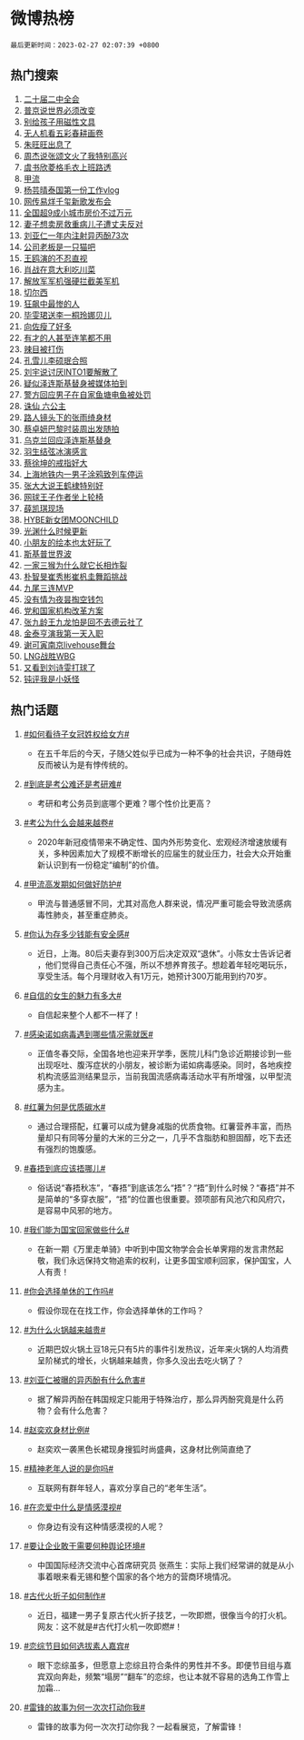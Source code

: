 # 微博热榜

`最后更新时间：2023-02-27 02:07:39 +0800`

## 热门搜索

1. [二十届二中全会](https://m.weibo.cn/search?containerid=100103type%3D1%26t%3D10%26q%3D%23%E4%BA%8C%E5%8D%81%E5%B1%8A%E4%BA%8C%E4%B8%AD%E5%85%A8%E4%BC%9A%23&stream_entry_id=51&isnewpage=1&extparam=seat%3D1%26cate%3D10103%26dgr%3D0%26pos%3D0%26c_type%3D51%26stream_entry_id%3D51%26filter_type%3Drealtimehot%26display_time%3D1677434857%26pre_seqid%3D167743485768701694619&luicode=10000011&lfid=106003type%253D25%2526t%253D3%2526disable_hot%253D1%2526filter_type%253Drealtimehot)
1. [普京说世界必须改变](https://m.weibo.cn/search?containerid=100103type%3D1%26t%3D10%26q%3D%23%E6%99%AE%E4%BA%AC%E8%AF%B4%E4%B8%96%E7%95%8C%E5%BF%85%E9%A1%BB%E6%94%B9%E5%8F%98%23&stream_entry_id=31&isnewpage=1&extparam=seat%3D1%26q%3D%2523%25E6%2599%25AE%25E4%25BA%25AC%25E8%25AF%25B4%25E4%25B8%2596%25E7%2595%258C%25E5%25BF%2585%25E9%25A1%25BB%25E6%2594%25B9%25E5%258F%2598%2523%26dgr%3D0%26pos%3D0%26band_rank%3D1%26c_type%3D31%26filter_type%3Drealtimehot%26stream_entry_id%3D31%26realpos%3D1%26lcate%3D5001%26flag%3D0%26cate%3D5001%26display_time%3D1677434857%26pre_seqid%3D167743485768701694619&luicode=10000011&lfid=106003type%253D25%2526t%253D3%2526disable_hot%253D1%2526filter_type%253Drealtimehot)
1. [别给孩子用磁性文具](https://m.weibo.cn/search?containerid=100103type%3D1%26t%3D10%26q%3D%23%E5%88%AB%E7%BB%99%E5%AD%A9%E5%AD%90%E7%94%A8%E7%A3%81%E6%80%A7%E6%96%87%E5%85%B7%23&stream_entry_id=31&isnewpage=1&extparam=seat%3D1%26q%3D%2523%25E5%2588%25AB%25E7%25BB%2599%25E5%25AD%25A9%25E5%25AD%2590%25E7%2594%25A8%25E7%25A3%2581%25E6%2580%25A7%25E6%2596%2587%25E5%2585%25B7%2523%26dgr%3D0%26pos%3D1%26band_rank%3D2%26c_type%3D31%26filter_type%3Drealtimehot%26stream_entry_id%3D31%26realpos%3D2%26lcate%3D5001%26flag%3D0%26cate%3D5001%26display_time%3D1677434857%26pre_seqid%3D167743485768701694619&luicode=10000011&lfid=106003type%253D25%2526t%253D3%2526disable_hot%253D1%2526filter_type%253Drealtimehot)
1. [无人机看五彩春耕画卷](https://m.weibo.cn/search?containerid=100103type%3D1%26t%3D10%26q%3D%23%E6%97%A0%E4%BA%BA%E6%9C%BA%E7%9C%8B%E4%BA%94%E5%BD%A9%E6%98%A5%E8%80%95%E7%94%BB%E5%8D%B7%23&stream_entry_id=31&isnewpage=1&extparam=seat%3D1%26q%3D%2523%25E6%2597%25A0%25E4%25BA%25BA%25E6%259C%25BA%25E7%259C%258B%25E4%25BA%2594%25E5%25BD%25A9%25E6%2598%25A5%25E8%2580%2595%25E7%2594%25BB%25E5%258D%25B7%2523%26dgr%3D0%26pos%3D2%26band_rank%3D3%26c_type%3D31%26filter_type%3Drealtimehot%26stream_entry_id%3D31%26realpos%3D3%26lcate%3D5001%26flag%3D0%26cate%3D5001%26display_time%3D1677434857%26pre_seqid%3D167743485768701694619&luicode=10000011&lfid=106003type%253D25%2526t%253D3%2526disable_hot%253D1%2526filter_type%253Drealtimehot)
1. [朱旺旺出息了](https://m.weibo.cn/search?containerid=100103type%3D1%26t%3D10%26q%3D%23%E6%9C%B1%E6%97%BA%E6%97%BA%E5%87%BA%E6%81%AF%E4%BA%86%23&stream_entry_id=31&isnewpage=1&extparam=seat%3D1%26q%3D%2523%25E6%259C%25B1%25E6%2597%25BA%25E6%2597%25BA%25E5%2587%25BA%25E6%2581%25AF%25E4%25BA%2586%2523%26dgr%3D0%26pos%3D3%26band_rank%3D4%26c_type%3D31%26filter_type%3Drealtimehot%26stream_entry_id%3D31%26topic_ad%3D1%26lcate%3D5001%26cate%3D5001%26adid%3D180880%26display_time%3D1677434857%26pre_seqid%3D167743485768701694619&luicode=10000011&lfid=106003type%253D25%2526t%253D3%2526disable_hot%253D1%2526filter_type%253Drealtimehot)
1. [周杰说张颂文火了我特别高兴](https://m.weibo.cn/search?containerid=100103type%3D1%26t%3D10%26q%3D%23%E5%91%A8%E6%9D%B0%E8%AF%B4%E5%BC%A0%E9%A2%82%E6%96%87%E7%81%AB%E4%BA%86%E6%88%91%E7%89%B9%E5%88%AB%E9%AB%98%E5%85%B4%23&stream_entry_id=31&isnewpage=1&extparam=seat%3D1%26q%3D%2523%25E5%2591%25A8%25E6%259D%25B0%25E8%25AF%25B4%25E5%25BC%25A0%25E9%25A2%2582%25E6%2596%2587%25E7%2581%25AB%25E4%25BA%2586%25E6%2588%2591%25E7%2589%25B9%25E5%2588%25AB%25E9%25AB%2598%25E5%2585%25B4%2523%26dgr%3D0%26pos%3D4%26band_rank%3D4%26c_type%3D31%26filter_type%3Drealtimehot%26stream_entry_id%3D31%26realpos%3D4%26lcate%3D5001%26flag%3D0%26cate%3D5001%26display_time%3D1677434857%26pre_seqid%3D167743485768701694619&luicode=10000011&lfid=106003type%253D25%2526t%253D3%2526disable_hot%253D1%2526filter_type%253Drealtimehot)
1. [虞书欣菱格毛衣上班路透](https://m.weibo.cn/search?containerid=100103type%3D1%26t%3D10%26q%3D%23%E8%99%9E%E4%B9%A6%E6%AC%A3%E8%8F%B1%E6%A0%BC%E6%AF%9B%E8%A1%A3%E4%B8%8A%E7%8F%AD%E8%B7%AF%E9%80%8F%23&stream_entry_id=31&isnewpage=1&extparam=seat%3D1%26q%3D%2523%25E8%2599%259E%25E4%25B9%25A6%25E6%25AC%25A3%25E8%258F%25B1%25E6%25A0%25BC%25E6%25AF%259B%25E8%25A1%25A3%25E4%25B8%258A%25E7%258F%25AD%25E8%25B7%25AF%25E9%2580%258F%2523%26dgr%3D0%26pos%3D5%26band_rank%3D5%26c_type%3D31%26filter_type%3Drealtimehot%26stream_entry_id%3D31%26realpos%3D5%26lcate%3D5001%26flag%3D1%26cate%3D5001%26display_time%3D1677434857%26pre_seqid%3D167743485768701694619&luicode=10000011&lfid=106003type%253D25%2526t%253D3%2526disable_hot%253D1%2526filter_type%253Drealtimehot)
1. [甲流](https://m.weibo.cn/search?containerid=100103type%3D1%26t%3D10%26q%3D%23%E7%94%B2%E6%B5%81%23&stream_entry_id=31&isnewpage=1&extparam=seat%3D1%26q%3D%2523%25E7%2594%25B2%25E6%25B5%2581%2523%26dgr%3D0%26pos%3D6%26band_rank%3D6%26c_type%3D31%26filter_type%3Drealtimehot%26stream_entry_id%3D31%26realpos%3D6%26lcate%3D5001%26flag%3D16%26cate%3D5001%26display_time%3D1677434857%26pre_seqid%3D167743485768701694619&luicode=10000011&lfid=106003type%253D25%2526t%253D3%2526disable_hot%253D1%2526filter_type%253Drealtimehot)
1. [杨芸晴泰国第一份工作vlog](https://m.weibo.cn/search?containerid=100103type%3D1%26t%3D10%26q%3D%23%E6%9D%A8%E8%8A%B8%E6%99%B4%E6%B3%B0%E5%9B%BD%E7%AC%AC%E4%B8%80%E4%BB%BD%E5%B7%A5%E4%BD%9Cvlog%23&stream_entry_id=31&isnewpage=1&extparam=seat%3D1%26q%3D%2523%25E6%259D%25A8%25E8%258A%25B8%25E6%2599%25B4%25E6%25B3%25B0%25E5%259B%25BD%25E7%25AC%25AC%25E4%25B8%2580%25E4%25BB%25BD%25E5%25B7%25A5%25E4%25BD%259Cvlog%2523%26dgr%3D0%26pos%3D7%26band_rank%3D7%26c_type%3D31%26filter_type%3Drealtimehot%26stream_entry_id%3D31%26realpos%3D7%26lcate%3D5001%26flag%3D0%26cate%3D5001%26display_time%3D1677434857%26pre_seqid%3D167743485768701694619&luicode=10000011&lfid=106003type%253D25%2526t%253D3%2526disable_hot%253D1%2526filter_type%253Drealtimehot)
1. [网传易烊千玺新歌发布会](https://m.weibo.cn/search?containerid=100103type%3D1%26t%3D10%26q%3D%E7%BD%91%E4%BC%A0%E6%98%93%E7%83%8A%E5%8D%83%E7%8E%BA%E6%96%B0%E6%AD%8C%E5%8F%91%E5%B8%83%E4%BC%9A&stream_entry_id=31&isnewpage=1&extparam=seat%3D1%26q%3D%25E7%25BD%2591%25E4%25BC%25A0%25E6%2598%2593%25E7%2583%258A%25E5%258D%2583%25E7%258E%25BA%25E6%2596%25B0%25E6%25AD%258C%25E5%258F%2591%25E5%25B8%2583%25E4%25BC%259A%26dgr%3D0%26pos%3D8%26band_rank%3D8%26c_type%3D31%26filter_type%3Drealtimehot%26stream_entry_id%3D31%26realpos%3D8%26lcate%3D5001%26flag%3D0%26cate%3D5001%26display_time%3D1677434857%26pre_seqid%3D167743485768701694619&luicode=10000011&lfid=106003type%253D25%2526t%253D3%2526disable_hot%253D1%2526filter_type%253Drealtimehot)
1. [全国超9成小城市房价不过万元](https://m.weibo.cn/search?containerid=100103type%3D1%26t%3D10%26q%3D%23%E5%85%A8%E5%9B%BD%E8%B6%859%E6%88%90%E5%B0%8F%E5%9F%8E%E5%B8%82%E6%88%BF%E4%BB%B7%E4%B8%8D%E8%BF%87%E4%B8%87%E5%85%83%23&stream_entry_id=31&isnewpage=1&extparam=seat%3D1%26q%3D%2523%25E5%2585%25A8%25E5%259B%25BD%25E8%25B6%25859%25E6%2588%2590%25E5%25B0%258F%25E5%259F%258E%25E5%25B8%2582%25E6%2588%25BF%25E4%25BB%25B7%25E4%25B8%258D%25E8%25BF%2587%25E4%25B8%2587%25E5%2585%2583%2523%26dgr%3D0%26pos%3D9%26band_rank%3D9%26c_type%3D31%26filter_type%3Drealtimehot%26stream_entry_id%3D31%26realpos%3D9%26lcate%3D5001%26flag%3D0%26cate%3D5001%26display_time%3D1677434857%26pre_seqid%3D167743485768701694619&luicode=10000011&lfid=106003type%253D25%2526t%253D3%2526disable_hot%253D1%2526filter_type%253Drealtimehot)
1. [妻子想卖房救重病儿子遭丈夫反对](https://m.weibo.cn/search?containerid=100103type%3D1%26t%3D10%26q%3D%23%E5%A6%BB%E5%AD%90%E6%83%B3%E5%8D%96%E6%88%BF%E6%95%91%E9%87%8D%E7%97%85%E5%84%BF%E5%AD%90%E9%81%AD%E4%B8%88%E5%A4%AB%E5%8F%8D%E5%AF%B9%23&stream_entry_id=31&isnewpage=1&extparam=seat%3D1%26q%3D%2523%25E5%25A6%25BB%25E5%25AD%2590%25E6%2583%25B3%25E5%258D%2596%25E6%2588%25BF%25E6%2595%2591%25E9%2587%258D%25E7%2597%2585%25E5%2584%25BF%25E5%25AD%2590%25E9%2581%25AD%25E4%25B8%2588%25E5%25A4%25AB%25E5%258F%258D%25E5%25AF%25B9%2523%26dgr%3D0%26pos%3D10%26band_rank%3D10%26c_type%3D31%26filter_type%3Drealtimehot%26stream_entry_id%3D31%26realpos%3D10%26lcate%3D5001%26flag%3D0%26cate%3D5001%26display_time%3D1677434857%26pre_seqid%3D167743485768701694619&luicode=10000011&lfid=106003type%253D25%2526t%253D3%2526disable_hot%253D1%2526filter_type%253Drealtimehot)
1. [刘亚仁一年内注射异丙酚73次](https://m.weibo.cn/search?containerid=100103type%3D1%26t%3D10%26q%3D%23%E5%88%98%E4%BA%9A%E4%BB%81%E4%B8%80%E5%B9%B4%E5%86%85%E6%B3%A8%E5%B0%84%E5%BC%82%E4%B8%99%E9%85%9A73%E6%AC%A1%23&stream_entry_id=31&isnewpage=1&extparam=seat%3D1%26q%3D%2523%25E5%2588%2598%25E4%25BA%259A%25E4%25BB%2581%25E4%25B8%2580%25E5%25B9%25B4%25E5%2586%2585%25E6%25B3%25A8%25E5%25B0%2584%25E5%25BC%2582%25E4%25B8%2599%25E9%2585%259A73%25E6%25AC%25A1%2523%26dgr%3D0%26pos%3D11%26band_rank%3D11%26c_type%3D31%26filter_type%3Drealtimehot%26stream_entry_id%3D31%26realpos%3D11%26lcate%3D5001%26flag%3D2%26cate%3D5001%26display_time%3D1677434857%26pre_seqid%3D167743485768701694619&luicode=10000011&lfid=106003type%253D25%2526t%253D3%2526disable_hot%253D1%2526filter_type%253Drealtimehot)
1. [公司老板是一只猫吧](https://m.weibo.cn/search?containerid=100103type%3D1%26t%3D10%26q%3D%23%E5%85%AC%E5%8F%B8%E8%80%81%E6%9D%BF%E6%98%AF%E4%B8%80%E5%8F%AA%E7%8C%AB%E5%90%A7%23&stream_entry_id=31&isnewpage=1&extparam=seat%3D1%26q%3D%2523%25E5%2585%25AC%25E5%258F%25B8%25E8%2580%2581%25E6%259D%25BF%25E6%2598%25AF%25E4%25B8%2580%25E5%258F%25AA%25E7%258C%25AB%25E5%2590%25A7%2523%26dgr%3D0%26pos%3D12%26band_rank%3D12%26c_type%3D31%26filter_type%3Drealtimehot%26stream_entry_id%3D31%26realpos%3D12%26lcate%3D5001%26flag%3D1%26cate%3D5001%26display_time%3D1677434857%26pre_seqid%3D167743485768701694619&luicode=10000011&lfid=106003type%253D25%2526t%253D3%2526disable_hot%253D1%2526filter_type%253Drealtimehot)
1. [王鸥演的不忍直视](https://m.weibo.cn/search?containerid=100103type%3D1%26t%3D10%26q%3D%23%E7%8E%8B%E9%B8%A5%E6%BC%94%E7%9A%84%E4%B8%8D%E5%BF%8D%E7%9B%B4%E8%A7%86%23&stream_entry_id=31&isnewpage=1&extparam=seat%3D1%26q%3D%2523%25E7%258E%258B%25E9%25B8%25A5%25E6%25BC%2594%25E7%259A%2584%25E4%25B8%258D%25E5%25BF%258D%25E7%259B%25B4%25E8%25A7%2586%2523%26dgr%3D0%26pos%3D13%26band_rank%3D13%26c_type%3D31%26filter_type%3Drealtimehot%26stream_entry_id%3D31%26realpos%3D13%26lcate%3D5001%26flag%3D0%26cate%3D5001%26display_time%3D1677434857%26pre_seqid%3D167743485768701694619&luicode=10000011&lfid=106003type%253D25%2526t%253D3%2526disable_hot%253D1%2526filter_type%253Drealtimehot)
1. [肖战在意大利吃川菜](https://m.weibo.cn/search?containerid=100103type%3D1%26t%3D10%26q%3D%23%E8%82%96%E6%88%98%E5%9C%A8%E6%84%8F%E5%A4%A7%E5%88%A9%E5%90%83%E5%B7%9D%E8%8F%9C%23&stream_entry_id=31&isnewpage=1&extparam=seat%3D1%26q%3D%2523%25E8%2582%2596%25E6%2588%2598%25E5%259C%25A8%25E6%2584%258F%25E5%25A4%25A7%25E5%2588%25A9%25E5%2590%2583%25E5%25B7%259D%25E8%258F%259C%2523%26dgr%3D0%26pos%3D14%26band_rank%3D14%26c_type%3D31%26filter_type%3Drealtimehot%26stream_entry_id%3D31%26realpos%3D14%26lcate%3D5001%26flag%3D0%26cate%3D5001%26display_time%3D1677434857%26pre_seqid%3D167743485768701694619&luicode=10000011&lfid=106003type%253D25%2526t%253D3%2526disable_hot%253D1%2526filter_type%253Drealtimehot)
1. [解放军军机强硬拦截美军机](https://m.weibo.cn/search?containerid=100103type%3D1%26t%3D10%26q%3D%23%E8%A7%A3%E6%94%BE%E5%86%9B%E5%86%9B%E6%9C%BA%E5%BC%BA%E7%A1%AC%E6%8B%A6%E6%88%AA%E7%BE%8E%E5%86%9B%E6%9C%BA%23&stream_entry_id=31&isnewpage=1&extparam=seat%3D1%26q%3D%2523%25E8%25A7%25A3%25E6%2594%25BE%25E5%2586%259B%25E5%2586%259B%25E6%259C%25BA%25E5%25BC%25BA%25E7%25A1%25AC%25E6%258B%25A6%25E6%2588%25AA%25E7%25BE%258E%25E5%2586%259B%25E6%259C%25BA%2523%26dgr%3D0%26pos%3D15%26band_rank%3D15%26c_type%3D31%26filter_type%3Drealtimehot%26stream_entry_id%3D31%26realpos%3D15%26lcate%3D5001%26flag%3D0%26cate%3D5001%26display_time%3D1677434857%26pre_seqid%3D167743485768701694619&luicode=10000011&lfid=106003type%253D25%2526t%253D3%2526disable_hot%253D1%2526filter_type%253Drealtimehot)
1. [切尔西](https://m.weibo.cn/search?containerid=100103type%3D1%26t%3D10%26q%3D%E5%88%87%E5%B0%94%E8%A5%BF&stream_entry_id=31&isnewpage=1&extparam=seat%3D1%26q%3D%25E5%2588%2587%25E5%25B0%2594%25E8%25A5%25BF%26dgr%3D0%26pos%3D16%26band_rank%3D16%26c_type%3D31%26filter_type%3Drealtimehot%26stream_entry_id%3D31%26realpos%3D16%26lcate%3D5001%26flag%3D0%26cate%3D5001%26display_time%3D1677434857%26pre_seqid%3D167743485768701694619&luicode=10000011&lfid=106003type%253D25%2526t%253D3%2526disable_hot%253D1%2526filter_type%253Drealtimehot)
1. [狂飙中最惨的人](https://m.weibo.cn/search?containerid=100103type%3D1%26t%3D10%26q%3D%23%E7%8B%82%E9%A3%99%E4%B8%AD%E6%9C%80%E6%83%A8%E7%9A%84%E4%BA%BA%23&stream_entry_id=31&isnewpage=1&extparam=seat%3D1%26q%3D%2523%25E7%258B%2582%25E9%25A3%2599%25E4%25B8%25AD%25E6%259C%2580%25E6%2583%25A8%25E7%259A%2584%25E4%25BA%25BA%2523%26dgr%3D0%26pos%3D17%26band_rank%3D17%26c_type%3D31%26filter_type%3Drealtimehot%26stream_entry_id%3D31%26realpos%3D17%26lcate%3D5001%26flag%3D0%26cate%3D5001%26display_time%3D1677434857%26pre_seqid%3D167743485768701694619&luicode=10000011&lfid=106003type%253D25%2526t%253D3%2526disable_hot%253D1%2526filter_type%253Drealtimehot)
1. [毕雯珺送李一桐玲娜贝儿](https://m.weibo.cn/search?containerid=100103type%3D1%26t%3D10%26q%3D%23%E6%AF%95%E9%9B%AF%E7%8F%BA%E9%80%81%E6%9D%8E%E4%B8%80%E6%A1%90%E7%8E%B2%E5%A8%9C%E8%B4%9D%E5%84%BF%23&stream_entry_id=31&isnewpage=1&extparam=seat%3D1%26q%3D%2523%25E6%25AF%2595%25E9%259B%25AF%25E7%258F%25BA%25E9%2580%2581%25E6%259D%258E%25E4%25B8%2580%25E6%25A1%2590%25E7%258E%25B2%25E5%25A8%259C%25E8%25B4%259D%25E5%2584%25BF%2523%26dgr%3D0%26pos%3D18%26band_rank%3D18%26c_type%3D31%26filter_type%3Drealtimehot%26stream_entry_id%3D31%26realpos%3D18%26lcate%3D5001%26flag%3D0%26cate%3D5001%26display_time%3D1677434857%26pre_seqid%3D167743485768701694619&luicode=10000011&lfid=106003type%253D25%2526t%253D3%2526disable_hot%253D1%2526filter_type%253Drealtimehot)
1. [向佐瘦了好多](https://m.weibo.cn/search?containerid=100103type%3D1%26t%3D10%26q%3D%23%E5%90%91%E4%BD%90%E7%98%A6%E4%BA%86%E5%A5%BD%E5%A4%9A%23&stream_entry_id=31&isnewpage=1&extparam=seat%3D1%26q%3D%2523%25E5%2590%2591%25E4%25BD%2590%25E7%2598%25A6%25E4%25BA%2586%25E5%25A5%25BD%25E5%25A4%259A%2523%26dgr%3D0%26pos%3D19%26band_rank%3D19%26c_type%3D31%26filter_type%3Drealtimehot%26stream_entry_id%3D31%26realpos%3D19%26lcate%3D5001%26flag%3D0%26cate%3D5001%26display_time%3D1677434857%26pre_seqid%3D167743485768701694619&luicode=10000011&lfid=106003type%253D25%2526t%253D3%2526disable_hot%253D1%2526filter_type%253Drealtimehot)
1. [有才的人甚至连笔都不用](https://m.weibo.cn/search?containerid=100103type%3D1%26t%3D10%26q%3D%23%E6%9C%89%E6%89%8D%E7%9A%84%E4%BA%BA%E7%94%9A%E8%87%B3%E8%BF%9E%E7%AC%94%E9%83%BD%E4%B8%8D%E7%94%A8%23&stream_entry_id=31&isnewpage=1&extparam=seat%3D1%26q%3D%2523%25E6%259C%2589%25E6%2589%258D%25E7%259A%2584%25E4%25BA%25BA%25E7%2594%259A%25E8%2587%25B3%25E8%25BF%259E%25E7%25AC%2594%25E9%2583%25BD%25E4%25B8%258D%25E7%2594%25A8%2523%26dgr%3D0%26pos%3D20%26band_rank%3D20%26c_type%3D31%26filter_type%3Drealtimehot%26stream_entry_id%3D31%26realpos%3D20%26lcate%3D5001%26flag%3D0%26cate%3D5001%26display_time%3D1677434857%26pre_seqid%3D167743485768701694619&luicode=10000011&lfid=106003type%253D25%2526t%253D3%2526disable_hot%253D1%2526filter_type%253Drealtimehot)
1. [辣目被打伤](https://m.weibo.cn/search?containerid=100103type%3D1%26t%3D10%26q%3D%23%E8%BE%A3%E7%9B%AE%E8%A2%AB%E6%89%93%E4%BC%A4%23&stream_entry_id=31&isnewpage=1&extparam=seat%3D1%26q%3D%2523%25E8%25BE%25A3%25E7%259B%25AE%25E8%25A2%25AB%25E6%2589%2593%25E4%25BC%25A4%2523%26dgr%3D0%26pos%3D21%26band_rank%3D21%26c_type%3D31%26filter_type%3Drealtimehot%26stream_entry_id%3D31%26realpos%3D21%26lcate%3D5001%26flag%3D2%26cate%3D5001%26display_time%3D1677434857%26pre_seqid%3D167743485768701694619&luicode=10000011&lfid=106003type%253D25%2526t%253D3%2526disable_hot%253D1%2526filter_type%253Drealtimehot)
1. [孔雪儿李硕珉合照](https://m.weibo.cn/search?containerid=100103type%3D1%26t%3D10%26q%3D%23%E5%AD%94%E9%9B%AA%E5%84%BF%E6%9D%8E%E7%A1%95%E7%8F%89%E5%90%88%E7%85%A7%23&stream_entry_id=31&isnewpage=1&extparam=seat%3D1%26q%3D%2523%25E5%25AD%2594%25E9%259B%25AA%25E5%2584%25BF%25E6%259D%258E%25E7%25A1%2595%25E7%258F%2589%25E5%2590%2588%25E7%2585%25A7%2523%26dgr%3D0%26pos%3D22%26band_rank%3D22%26c_type%3D31%26filter_type%3Drealtimehot%26stream_entry_id%3D31%26realpos%3D22%26lcate%3D5001%26flag%3D0%26cate%3D5001%26display_time%3D1677434857%26pre_seqid%3D167743485768701694619&luicode=10000011&lfid=106003type%253D25%2526t%253D3%2526disable_hot%253D1%2526filter_type%253Drealtimehot)
1. [刘宇说讨厌INTO1要解散了](https://m.weibo.cn/search?containerid=100103type%3D1%26t%3D10%26q%3D%23%E5%88%98%E5%AE%87%E8%AF%B4%E8%AE%A8%E5%8E%8CINTO1%E8%A6%81%E8%A7%A3%E6%95%A3%E4%BA%86%23&stream_entry_id=31&isnewpage=1&extparam=seat%3D1%26q%3D%2523%25E5%2588%2598%25E5%25AE%2587%25E8%25AF%25B4%25E8%25AE%25A8%25E5%258E%258CINTO1%25E8%25A6%2581%25E8%25A7%25A3%25E6%2595%25A3%25E4%25BA%2586%2523%26dgr%3D0%26pos%3D23%26band_rank%3D23%26c_type%3D31%26filter_type%3Drealtimehot%26stream_entry_id%3D31%26realpos%3D23%26lcate%3D5001%26flag%3D0%26cate%3D5001%26display_time%3D1677434857%26pre_seqid%3D167743485768701694619&luicode=10000011&lfid=106003type%253D25%2526t%253D3%2526disable_hot%253D1%2526filter_type%253Drealtimehot)
1. [疑似泽连斯基替身被媒体拍到](https://m.weibo.cn/search?containerid=100103type%3D1%26t%3D10%26q%3D%23%E7%96%91%E4%BC%BC%E6%B3%BD%E8%BF%9E%E6%96%AF%E5%9F%BA%E6%9B%BF%E8%BA%AB%E8%A2%AB%E5%AA%92%E4%BD%93%E6%8B%8D%E5%88%B0%23&stream_entry_id=31&isnewpage=1&extparam=seat%3D1%26q%3D%2523%25E7%2596%2591%25E4%25BC%25BC%25E6%25B3%25BD%25E8%25BF%259E%25E6%2596%25AF%25E5%259F%25BA%25E6%259B%25BF%25E8%25BA%25AB%25E8%25A2%25AB%25E5%25AA%2592%25E4%25BD%2593%25E6%258B%258D%25E5%2588%25B0%2523%26dgr%3D0%26pos%3D24%26band_rank%3D24%26c_type%3D31%26filter_type%3Drealtimehot%26stream_entry_id%3D31%26realpos%3D24%26lcate%3D5001%26flag%3D0%26cate%3D5001%26display_time%3D1677434857%26pre_seqid%3D167743485768701694619&luicode=10000011&lfid=106003type%253D25%2526t%253D3%2526disable_hot%253D1%2526filter_type%253Drealtimehot)
1. [警方回应男子在自家鱼塘电鱼被处罚](https://m.weibo.cn/search?containerid=100103type%3D1%26t%3D10%26q%3D%23%E8%AD%A6%E6%96%B9%E5%9B%9E%E5%BA%94%E7%94%B7%E5%AD%90%E5%9C%A8%E8%87%AA%E5%AE%B6%E9%B1%BC%E5%A1%98%E7%94%B5%E9%B1%BC%E8%A2%AB%E5%A4%84%E7%BD%9A%23&stream_entry_id=31&isnewpage=1&extparam=seat%3D1%26q%3D%2523%25E8%25AD%25A6%25E6%2596%25B9%25E5%259B%259E%25E5%25BA%2594%25E7%2594%25B7%25E5%25AD%2590%25E5%259C%25A8%25E8%2587%25AA%25E5%25AE%25B6%25E9%25B1%25BC%25E5%25A1%2598%25E7%2594%25B5%25E9%25B1%25BC%25E8%25A2%25AB%25E5%25A4%2584%25E7%25BD%259A%2523%26dgr%3D0%26pos%3D25%26band_rank%3D25%26c_type%3D31%26filter_type%3Drealtimehot%26stream_entry_id%3D31%26realpos%3D25%26lcate%3D5001%26flag%3D0%26cate%3D5001%26display_time%3D1677434857%26pre_seqid%3D167743485768701694619&luicode=10000011&lfid=106003type%253D25%2526t%253D3%2526disable_hot%253D1%2526filter_type%253Drealtimehot)
1. [诛仙 六公主](https://m.weibo.cn/search?containerid=100103type%3D1%26t%3D10%26q%3D%E8%AF%9B%E4%BB%99+%E5%85%AD%E5%85%AC%E4%B8%BB&stream_entry_id=31&isnewpage=1&extparam=seat%3D1%26q%3D%25E8%25AF%259B%25E4%25BB%2599%2520%25E5%2585%25AD%25E5%2585%25AC%25E4%25B8%25BB%26dgr%3D0%26pos%3D26%26band_rank%3D26%26c_type%3D31%26filter_type%3Drealtimehot%26stream_entry_id%3D31%26realpos%3D26%26lcate%3D5001%26flag%3D0%26cate%3D5001%26display_time%3D1677434857%26pre_seqid%3D167743485768701694619&luicode=10000011&lfid=106003type%253D25%2526t%253D3%2526disable_hot%253D1%2526filter_type%253Drealtimehot)
1. [路人镜头下的张雨绮身材](https://m.weibo.cn/search?containerid=100103type%3D1%26t%3D10%26q%3D%23%E8%B7%AF%E4%BA%BA%E9%95%9C%E5%A4%B4%E4%B8%8B%E7%9A%84%E5%BC%A0%E9%9B%A8%E7%BB%AE%E8%BA%AB%E6%9D%90%23&stream_entry_id=31&isnewpage=1&extparam=seat%3D1%26q%3D%2523%25E8%25B7%25AF%25E4%25BA%25BA%25E9%2595%259C%25E5%25A4%25B4%25E4%25B8%258B%25E7%259A%2584%25E5%25BC%25A0%25E9%259B%25A8%25E7%25BB%25AE%25E8%25BA%25AB%25E6%259D%2590%2523%26dgr%3D0%26pos%3D27%26band_rank%3D27%26c_type%3D31%26filter_type%3Drealtimehot%26stream_entry_id%3D31%26realpos%3D27%26lcate%3D5001%26flag%3D0%26cate%3D5001%26display_time%3D1677434857%26pre_seqid%3D167743485768701694619&luicode=10000011&lfid=106003type%253D25%2526t%253D3%2526disable_hot%253D1%2526filter_type%253Drealtimehot)
1. [蔡卓妍巴黎时装周出发随拍](https://m.weibo.cn/search?containerid=100103type%3D1%26t%3D10%26q%3D%23%E8%94%A1%E5%8D%93%E5%A6%8D%E5%B7%B4%E9%BB%8E%E6%97%B6%E8%A3%85%E5%91%A8%E5%87%BA%E5%8F%91%E9%9A%8F%E6%8B%8D%23&stream_entry_id=31&isnewpage=1&extparam=seat%3D1%26q%3D%2523%25E8%2594%25A1%25E5%258D%2593%25E5%25A6%258D%25E5%25B7%25B4%25E9%25BB%258E%25E6%2597%25B6%25E8%25A3%2585%25E5%2591%25A8%25E5%2587%25BA%25E5%258F%2591%25E9%259A%258F%25E6%258B%258D%2523%26dgr%3D0%26pos%3D28%26band_rank%3D28%26c_type%3D31%26filter_type%3Drealtimehot%26stream_entry_id%3D31%26realpos%3D28%26lcate%3D5001%26flag%3D0%26cate%3D5001%26display_time%3D1677434857%26pre_seqid%3D167743485768701694619&luicode=10000011&lfid=106003type%253D25%2526t%253D3%2526disable_hot%253D1%2526filter_type%253Drealtimehot)
1. [乌克兰回应泽连斯基替身](https://m.weibo.cn/search?containerid=100103type%3D1%26t%3D10%26q%3D%23%E4%B9%8C%E5%85%8B%E5%85%B0%E5%9B%9E%E5%BA%94%E6%B3%BD%E8%BF%9E%E6%96%AF%E5%9F%BA%E6%9B%BF%E8%BA%AB%23&stream_entry_id=31&isnewpage=1&extparam=seat%3D1%26q%3D%2523%25E4%25B9%258C%25E5%2585%258B%25E5%2585%25B0%25E5%259B%259E%25E5%25BA%2594%25E6%25B3%25BD%25E8%25BF%259E%25E6%2596%25AF%25E5%259F%25BA%25E6%259B%25BF%25E8%25BA%25AB%2523%26dgr%3D0%26pos%3D29%26band_rank%3D29%26c_type%3D31%26filter_type%3Drealtimehot%26stream_entry_id%3D31%26realpos%3D29%26lcate%3D5001%26flag%3D0%26cate%3D5001%26display_time%3D1677434857%26pre_seqid%3D167743485768701694619&luicode=10000011&lfid=106003type%253D25%2526t%253D3%2526disable_hot%253D1%2526filter_type%253Drealtimehot)
1. [羽生结弦冰演感言](https://m.weibo.cn/search?containerid=100103type%3D1%26t%3D10%26q%3D%23%E7%BE%BD%E7%94%9F%E7%BB%93%E5%BC%A6%E5%86%B0%E6%BC%94%E6%84%9F%E8%A8%80%23&stream_entry_id=31&isnewpage=1&extparam=seat%3D1%26q%3D%2523%25E7%25BE%25BD%25E7%2594%259F%25E7%25BB%2593%25E5%25BC%25A6%25E5%2586%25B0%25E6%25BC%2594%25E6%2584%259F%25E8%25A8%2580%2523%26dgr%3D0%26pos%3D30%26band_rank%3D30%26c_type%3D31%26filter_type%3Drealtimehot%26stream_entry_id%3D31%26realpos%3D30%26lcate%3D5001%26flag%3D1%26cate%3D5001%26display_time%3D1677434857%26pre_seqid%3D167743485768701694619&luicode=10000011&lfid=106003type%253D25%2526t%253D3%2526disable_hot%253D1%2526filter_type%253Drealtimehot)
1. [蔡徐坤的戒指好大](https://m.weibo.cn/search?containerid=100103type%3D1%26t%3D10%26q%3D%23%E8%94%A1%E5%BE%90%E5%9D%A4%E7%9A%84%E6%88%92%E6%8C%87%E5%A5%BD%E5%A4%A7%23&stream_entry_id=31&isnewpage=1&extparam=seat%3D1%26q%3D%2523%25E8%2594%25A1%25E5%25BE%2590%25E5%259D%25A4%25E7%259A%2584%25E6%2588%2592%25E6%258C%2587%25E5%25A5%25BD%25E5%25A4%25A7%2523%26dgr%3D0%26pos%3D31%26band_rank%3D31%26c_type%3D31%26filter_type%3Drealtimehot%26stream_entry_id%3D31%26realpos%3D31%26lcate%3D5001%26flag%3D0%26cate%3D5001%26display_time%3D1677434857%26pre_seqid%3D167743485768701694619&luicode=10000011&lfid=106003type%253D25%2526t%253D3%2526disable_hot%253D1%2526filter_type%253Drealtimehot)
1. [上海地铁内一男子涂鸦致列车停运](https://m.weibo.cn/search?containerid=100103type%3D1%26t%3D10%26q%3D%23%E4%B8%8A%E6%B5%B7%E5%9C%B0%E9%93%81%E5%86%85%E4%B8%80%E7%94%B7%E5%AD%90%E6%B6%82%E9%B8%A6%E8%87%B4%E5%88%97%E8%BD%A6%E5%81%9C%E8%BF%90%23&stream_entry_id=31&isnewpage=1&extparam=seat%3D1%26q%3D%2523%25E4%25B8%258A%25E6%25B5%25B7%25E5%259C%25B0%25E9%2593%2581%25E5%2586%2585%25E4%25B8%2580%25E7%2594%25B7%25E5%25AD%2590%25E6%25B6%2582%25E9%25B8%25A6%25E8%2587%25B4%25E5%2588%2597%25E8%25BD%25A6%25E5%2581%259C%25E8%25BF%2590%2523%26dgr%3D0%26pos%3D32%26band_rank%3D32%26c_type%3D31%26filter_type%3Drealtimehot%26stream_entry_id%3D31%26realpos%3D32%26lcate%3D5001%26flag%3D0%26cate%3D5001%26display_time%3D1677434857%26pre_seqid%3D167743485768701694619&luicode=10000011&lfid=106003type%253D25%2526t%253D3%2526disable_hot%253D1%2526filter_type%253Drealtimehot)
1. [张大大说王鹤棣特别好](https://m.weibo.cn/search?containerid=100103type%3D1%26t%3D10%26q%3D%23%E5%BC%A0%E5%A4%A7%E5%A4%A7%E8%AF%B4%E7%8E%8B%E9%B9%A4%E6%A3%A3%E7%89%B9%E5%88%AB%E5%A5%BD%23&stream_entry_id=31&isnewpage=1&extparam=seat%3D1%26q%3D%2523%25E5%25BC%25A0%25E5%25A4%25A7%25E5%25A4%25A7%25E8%25AF%25B4%25E7%258E%258B%25E9%25B9%25A4%25E6%25A3%25A3%25E7%2589%25B9%25E5%2588%25AB%25E5%25A5%25BD%2523%26dgr%3D0%26pos%3D33%26band_rank%3D33%26c_type%3D31%26filter_type%3Drealtimehot%26stream_entry_id%3D31%26realpos%3D33%26lcate%3D5001%26flag%3D0%26cate%3D5001%26display_time%3D1677434857%26pre_seqid%3D167743485768701694619&luicode=10000011&lfid=106003type%253D25%2526t%253D3%2526disable_hot%253D1%2526filter_type%253Drealtimehot)
1. [网球王子作者坐上轮椅](https://m.weibo.cn/search?containerid=100103type%3D1%26t%3D10%26q%3D%23%E7%BD%91%E7%90%83%E7%8E%8B%E5%AD%90%E4%BD%9C%E8%80%85%E5%9D%90%E4%B8%8A%E8%BD%AE%E6%A4%85%23&stream_entry_id=31&isnewpage=1&extparam=seat%3D1%26q%3D%2523%25E7%25BD%2591%25E7%2590%2583%25E7%258E%258B%25E5%25AD%2590%25E4%25BD%259C%25E8%2580%2585%25E5%259D%2590%25E4%25B8%258A%25E8%25BD%25AE%25E6%25A4%2585%2523%26dgr%3D0%26pos%3D34%26band_rank%3D34%26c_type%3D31%26filter_type%3Drealtimehot%26stream_entry_id%3D31%26realpos%3D34%26lcate%3D5001%26flag%3D0%26cate%3D5001%26display_time%3D1677434857%26pre_seqid%3D167743485768701694619&luicode=10000011&lfid=106003type%253D25%2526t%253D3%2526disable_hot%253D1%2526filter_type%253Drealtimehot)
1. [薛凯琪现场](https://m.weibo.cn/search?containerid=100103type%3D1%26t%3D10%26q%3D%23%E8%96%9B%E5%87%AF%E7%90%AA%E7%8E%B0%E5%9C%BA%23&stream_entry_id=31&isnewpage=1&extparam=seat%3D1%26q%3D%2523%25E8%2596%259B%25E5%2587%25AF%25E7%2590%25AA%25E7%258E%25B0%25E5%259C%25BA%2523%26dgr%3D0%26pos%3D35%26band_rank%3D35%26c_type%3D31%26filter_type%3Drealtimehot%26stream_entry_id%3D31%26realpos%3D35%26lcate%3D5001%26flag%3D0%26cate%3D5001%26display_time%3D1677434857%26pre_seqid%3D167743485768701694619&luicode=10000011&lfid=106003type%253D25%2526t%253D3%2526disable_hot%253D1%2526filter_type%253Drealtimehot)
1. [HYBE新女团MOONCHILD](https://m.weibo.cn/search?containerid=100103type%3D1%26t%3D10%26q%3D%23HYBE%E6%96%B0%E5%A5%B3%E5%9B%A2MOONCHILD%23&stream_entry_id=31&isnewpage=1&extparam=seat%3D1%26q%3D%2523HYBE%25E6%2596%25B0%25E5%25A5%25B3%25E5%259B%25A2MOONCHILD%2523%26dgr%3D0%26pos%3D36%26band_rank%3D36%26c_type%3D31%26filter_type%3Drealtimehot%26stream_entry_id%3D31%26realpos%3D36%26lcate%3D5001%26flag%3D0%26cate%3D5001%26display_time%3D1677434857%26pre_seqid%3D167743485768701694619&luicode=10000011&lfid=106003type%253D25%2526t%253D3%2526disable_hot%253D1%2526filter_type%253Drealtimehot)
1. [光渊什么时候更新](https://m.weibo.cn/search?containerid=100103type%3D1%26t%3D10%26q%3D%E5%85%89%E6%B8%8A%E4%BB%80%E4%B9%88%E6%97%B6%E5%80%99%E6%9B%B4%E6%96%B0&stream_entry_id=31&isnewpage=1&extparam=seat%3D1%26q%3D%25E5%2585%2589%25E6%25B8%258A%25E4%25BB%2580%25E4%25B9%2588%25E6%2597%25B6%25E5%2580%2599%25E6%259B%25B4%25E6%2596%25B0%26dgr%3D0%26pos%3D37%26band_rank%3D37%26c_type%3D31%26filter_type%3Drealtimehot%26stream_entry_id%3D31%26realpos%3D37%26lcate%3D5001%26flag%3D0%26cate%3D5001%26display_time%3D1677434857%26pre_seqid%3D167743485768701694619&luicode=10000011&lfid=106003type%253D25%2526t%253D3%2526disable_hot%253D1%2526filter_type%253Drealtimehot)
1. [小朋友的绘本也太好玩了](https://m.weibo.cn/search?containerid=100103type%3D1%26t%3D10%26q%3D%23%E5%B0%8F%E6%9C%8B%E5%8F%8B%E7%9A%84%E7%BB%98%E6%9C%AC%E4%B9%9F%E5%A4%AA%E5%A5%BD%E7%8E%A9%E4%BA%86%23&stream_entry_id=31&isnewpage=1&extparam=seat%3D1%26q%3D%2523%25E5%25B0%258F%25E6%259C%258B%25E5%258F%258B%25E7%259A%2584%25E7%25BB%2598%25E6%259C%25AC%25E4%25B9%259F%25E5%25A4%25AA%25E5%25A5%25BD%25E7%258E%25A9%25E4%25BA%2586%2523%26dgr%3D0%26pos%3D38%26band_rank%3D38%26c_type%3D31%26filter_type%3Drealtimehot%26stream_entry_id%3D31%26realpos%3D38%26lcate%3D5001%26flag%3D0%26cate%3D5001%26display_time%3D1677434857%26pre_seqid%3D167743485768701694619&luicode=10000011&lfid=106003type%253D25%2526t%253D3%2526disable_hot%253D1%2526filter_type%253Drealtimehot)
1. [斯基普世界波](https://m.weibo.cn/search?containerid=100103type%3D1%26t%3D10%26q%3D%23%E6%96%AF%E5%9F%BA%E6%99%AE%E4%B8%96%E7%95%8C%E6%B3%A2%23&stream_entry_id=31&isnewpage=1&extparam=seat%3D1%26q%3D%2523%25E6%2596%25AF%25E5%259F%25BA%25E6%2599%25AE%25E4%25B8%2596%25E7%2595%258C%25E6%25B3%25A2%2523%26dgr%3D0%26pos%3D39%26band_rank%3D39%26c_type%3D31%26filter_type%3Drealtimehot%26stream_entry_id%3D31%26realpos%3D39%26lcate%3D5001%26flag%3D0%26cate%3D5001%26display_time%3D1677434857%26pre_seqid%3D167743485768701694619&luicode=10000011&lfid=106003type%253D25%2526t%253D3%2526disable_hot%253D1%2526filter_type%253Drealtimehot)
1. [一家三猴为什么就它长相炸裂](https://m.weibo.cn/search?containerid=100103type%3D1%26t%3D10%26q%3D%23%E4%B8%80%E5%AE%B6%E4%B8%89%E7%8C%B4%E4%B8%BA%E4%BB%80%E4%B9%88%E5%B0%B1%E5%AE%83%E9%95%BF%E7%9B%B8%E7%82%B8%E8%A3%82%23&stream_entry_id=31&isnewpage=1&extparam=seat%3D1%26q%3D%2523%25E4%25B8%2580%25E5%25AE%25B6%25E4%25B8%2589%25E7%258C%25B4%25E4%25B8%25BA%25E4%25BB%2580%25E4%25B9%2588%25E5%25B0%25B1%25E5%25AE%2583%25E9%2595%25BF%25E7%259B%25B8%25E7%2582%25B8%25E8%25A3%2582%2523%26dgr%3D0%26pos%3D40%26band_rank%3D40%26c_type%3D31%26filter_type%3Drealtimehot%26stream_entry_id%3D31%26realpos%3D40%26lcate%3D5001%26flag%3D0%26cate%3D5001%26display_time%3D1677434857%26pre_seqid%3D167743485768701694619&luicode=10000011&lfid=106003type%253D25%2526t%253D3%2526disable_hot%253D1%2526filter_type%253Drealtimehot)
1. [朴智旻崔秀彬崔杋圭舞蹈挑战](https://m.weibo.cn/search?containerid=100103type%3D1%26t%3D10%26q%3D%23%E6%9C%B4%E6%99%BA%E6%97%BB%E5%B4%94%E7%A7%80%E5%BD%AC%E5%B4%94%E6%9D%8B%E5%9C%AD%E8%88%9E%E8%B9%88%E6%8C%91%E6%88%98%23&stream_entry_id=31&isnewpage=1&extparam=seat%3D1%26q%3D%2523%25E6%259C%25B4%25E6%2599%25BA%25E6%2597%25BB%25E5%25B4%2594%25E7%25A7%2580%25E5%25BD%25AC%25E5%25B4%2594%25E6%259D%258B%25E5%259C%25AD%25E8%2588%259E%25E8%25B9%2588%25E6%258C%2591%25E6%2588%2598%2523%26dgr%3D0%26pos%3D41%26band_rank%3D41%26c_type%3D31%26filter_type%3Drealtimehot%26stream_entry_id%3D31%26realpos%3D41%26lcate%3D5001%26flag%3D0%26cate%3D5001%26display_time%3D1677434857%26pre_seqid%3D167743485768701694619&luicode=10000011&lfid=106003type%253D25%2526t%253D3%2526disable_hot%253D1%2526filter_type%253Drealtimehot)
1. [九尾三连MVP](https://m.weibo.cn/search?containerid=100103type%3D1%26t%3D10%26q%3D%23%E4%B9%9D%E5%B0%BE%E4%B8%89%E8%BF%9EMVP%23&stream_entry_id=31&isnewpage=1&extparam=seat%3D1%26q%3D%2523%25E4%25B9%259D%25E5%25B0%25BE%25E4%25B8%2589%25E8%25BF%259EMVP%2523%26dgr%3D0%26pos%3D42%26band_rank%3D42%26c_type%3D31%26filter_type%3Drealtimehot%26stream_entry_id%3D31%26realpos%3D42%26lcate%3D5001%26flag%3D0%26cate%3D5001%26display_time%3D1677434857%26pre_seqid%3D167743485768701694619&luicode=10000011&lfid=106003type%253D25%2526t%253D3%2526disable_hot%253D1%2526filter_type%253Drealtimehot)
1. [没有情为夜昙掏空钱包](https://m.weibo.cn/search?containerid=100103type%3D1%26t%3D10%26q%3D%23%E6%B2%A1%E6%9C%89%E6%83%85%E4%B8%BA%E5%A4%9C%E6%98%99%E6%8E%8F%E7%A9%BA%E9%92%B1%E5%8C%85%23&stream_entry_id=31&isnewpage=1&extparam=seat%3D1%26q%3D%2523%25E6%25B2%25A1%25E6%259C%2589%25E6%2583%2585%25E4%25B8%25BA%25E5%25A4%259C%25E6%2598%2599%25E6%258E%258F%25E7%25A9%25BA%25E9%2592%25B1%25E5%258C%2585%2523%26dgr%3D0%26pos%3D43%26band_rank%3D43%26c_type%3D31%26filter_type%3Drealtimehot%26stream_entry_id%3D31%26realpos%3D43%26lcate%3D5001%26flag%3D0%26cate%3D5001%26display_time%3D1677434857%26pre_seqid%3D167743485768701694619&luicode=10000011&lfid=106003type%253D25%2526t%253D3%2526disable_hot%253D1%2526filter_type%253Drealtimehot)
1. [党和国家机构改革方案](https://m.weibo.cn/search?containerid=100103type%3D1%26t%3D10%26q%3D%23%E5%85%9A%E5%92%8C%E5%9B%BD%E5%AE%B6%E6%9C%BA%E6%9E%84%E6%94%B9%E9%9D%A9%E6%96%B9%E6%A1%88%23&stream_entry_id=31&isnewpage=1&extparam=seat%3D1%26q%3D%2523%25E5%2585%259A%25E5%2592%258C%25E5%259B%25BD%25E5%25AE%25B6%25E6%259C%25BA%25E6%259E%2584%25E6%2594%25B9%25E9%259D%25A9%25E6%2596%25B9%25E6%25A1%2588%2523%26dgr%3D0%26pos%3D44%26band_rank%3D44%26c_type%3D31%26filter_type%3Drealtimehot%26stream_entry_id%3D31%26realpos%3D44%26lcate%3D5001%26flag%3D0%26cate%3D5001%26display_time%3D1677434857%26pre_seqid%3D167743485768701694619&luicode=10000011&lfid=106003type%253D25%2526t%253D3%2526disable_hot%253D1%2526filter_type%253Drealtimehot)
1. [张九龄王九龙怕是回不去德云社了](https://m.weibo.cn/search?containerid=100103type%3D1%26t%3D10%26q%3D%23%E5%BC%A0%E4%B9%9D%E9%BE%84%E7%8E%8B%E4%B9%9D%E9%BE%99%E6%80%95%E6%98%AF%E5%9B%9E%E4%B8%8D%E5%8E%BB%E5%BE%B7%E4%BA%91%E7%A4%BE%E4%BA%86%23&stream_entry_id=31&isnewpage=1&extparam=seat%3D1%26q%3D%2523%25E5%25BC%25A0%25E4%25B9%259D%25E9%25BE%2584%25E7%258E%258B%25E4%25B9%259D%25E9%25BE%2599%25E6%2580%2595%25E6%2598%25AF%25E5%259B%259E%25E4%25B8%258D%25E5%258E%25BB%25E5%25BE%25B7%25E4%25BA%2591%25E7%25A4%25BE%25E4%25BA%2586%2523%26dgr%3D0%26pos%3D45%26band_rank%3D45%26c_type%3D31%26filter_type%3Drealtimehot%26stream_entry_id%3D31%26realpos%3D45%26lcate%3D5001%26flag%3D0%26cate%3D5001%26display_time%3D1677434857%26pre_seqid%3D167743485768701694619&luicode=10000011&lfid=106003type%253D25%2526t%253D3%2526disable_hot%253D1%2526filter_type%253Drealtimehot)
1. [金泰亨演我第一天入职](https://m.weibo.cn/search?containerid=100103type%3D1%26t%3D10%26q%3D%23%E9%87%91%E6%B3%B0%E4%BA%A8%E6%BC%94%E6%88%91%E7%AC%AC%E4%B8%80%E5%A4%A9%E5%85%A5%E8%81%8C%23&stream_entry_id=31&isnewpage=1&extparam=seat%3D1%26q%3D%2523%25E9%2587%2591%25E6%25B3%25B0%25E4%25BA%25A8%25E6%25BC%2594%25E6%2588%2591%25E7%25AC%25AC%25E4%25B8%2580%25E5%25A4%25A9%25E5%2585%25A5%25E8%2581%258C%2523%26dgr%3D0%26pos%3D46%26band_rank%3D46%26c_type%3D31%26filter_type%3Drealtimehot%26stream_entry_id%3D31%26realpos%3D46%26lcate%3D5001%26flag%3D0%26cate%3D5001%26display_time%3D1677434857%26pre_seqid%3D167743485768701694619&luicode=10000011&lfid=106003type%253D25%2526t%253D3%2526disable_hot%253D1%2526filter_type%253Drealtimehot)
1. [谢可寅南京livehouse舞台](https://m.weibo.cn/search?containerid=100103type%3D1%26t%3D10%26q%3D%23%E8%B0%A2%E5%8F%AF%E5%AF%85%E5%8D%97%E4%BA%AClivehouse%E8%88%9E%E5%8F%B0%23&stream_entry_id=31&isnewpage=1&extparam=seat%3D1%26q%3D%2523%25E8%25B0%25A2%25E5%258F%25AF%25E5%25AF%2585%25E5%258D%2597%25E4%25BA%25AClivehouse%25E8%2588%259E%25E5%258F%25B0%2523%26dgr%3D0%26pos%3D47%26band_rank%3D47%26c_type%3D31%26filter_type%3Drealtimehot%26stream_entry_id%3D31%26realpos%3D47%26lcate%3D5001%26flag%3D0%26cate%3D5001%26display_time%3D1677434857%26pre_seqid%3D167743485768701694619&luicode=10000011&lfid=106003type%253D25%2526t%253D3%2526disable_hot%253D1%2526filter_type%253Drealtimehot)
1. [LNG战胜WBG](https://m.weibo.cn/search?containerid=100103type%3D1%26t%3D10%26q%3D%23LNG%E6%88%98%E8%83%9CWBG%23&stream_entry_id=31&isnewpage=1&extparam=seat%3D1%26q%3D%2523LNG%25E6%2588%2598%25E8%2583%259CWBG%2523%26dgr%3D0%26pos%3D48%26band_rank%3D48%26c_type%3D31%26filter_type%3Drealtimehot%26stream_entry_id%3D31%26realpos%3D48%26lcate%3D5001%26flag%3D0%26cate%3D5001%26display_time%3D1677434857%26pre_seqid%3D167743485768701694619&luicode=10000011&lfid=106003type%253D25%2526t%253D3%2526disable_hot%253D1%2526filter_type%253Drealtimehot)
1. [又看到刘诗雯打球了](https://m.weibo.cn/search?containerid=100103type%3D1%26t%3D10%26q%3D%23%E5%8F%88%E7%9C%8B%E5%88%B0%E5%88%98%E8%AF%97%E9%9B%AF%E6%89%93%E7%90%83%E4%BA%86%23&stream_entry_id=31&isnewpage=1&extparam=seat%3D1%26q%3D%2523%25E5%258F%2588%25E7%259C%258B%25E5%2588%25B0%25E5%2588%2598%25E8%25AF%2597%25E9%259B%25AF%25E6%2589%2593%25E7%2590%2583%25E4%25BA%2586%2523%26dgr%3D0%26pos%3D49%26band_rank%3D49%26c_type%3D31%26filter_type%3Drealtimehot%26stream_entry_id%3D31%26realpos%3D49%26lcate%3D5001%26flag%3D0%26cate%3D5001%26display_time%3D1677434857%26pre_seqid%3D167743485768701694619&luicode=10000011&lfid=106003type%253D25%2526t%253D3%2526disable_hot%253D1%2526filter_type%253Drealtimehot)
1. [钝评我是小妖怪](https://m.weibo.cn/search?containerid=100103type%3D1%26t%3D10%26q%3D%23%E9%92%9D%E8%AF%84%E6%88%91%E6%98%AF%E5%B0%8F%E5%A6%96%E6%80%AA%23&stream_entry_id=31&isnewpage=1&extparam=seat%3D1%26q%3D%2523%25E9%2592%259D%25E8%25AF%2584%25E6%2588%2591%25E6%2598%25AF%25E5%25B0%258F%25E5%25A6%2596%25E6%2580%25AA%2523%26dgr%3D0%26pos%3D50%26band_rank%3D50%26c_type%3D31%26filter_type%3Drealtimehot%26stream_entry_id%3D31%26realpos%3D50%26lcate%3D5001%26flag%3D1%26cate%3D5001%26display_time%3D1677434857%26pre_seqid%3D167743485768701694619&luicode=10000011&lfid=106003type%253D25%2526t%253D3%2526disable_hot%253D1%2526filter_type%253Drealtimehot)

## 热门话题

1. [#如何看待子女冠姓权给女方#](https://m.weibo.cn/search?containerid=231522type%3D1%26t%3D10%26q%3D%23%E5%A6%82%E4%BD%95%E7%9C%8B%E5%BE%85%E5%AD%90%E5%A5%B3%E5%86%A0%E5%A7%93%E6%9D%83%E7%BB%99%E5%A5%B3%E6%96%B9%23&stream_entry_id=128&isnewpage=1&extparam=seat%3D1%26lcate%3D5004%26dgr%3D0%26c_type%3D128%26pos%3D1-0-0%26cate%3D5004%26unitid%3D1677382893099%26display_time%3D1677434859%26pre_seqid%3D16774348590020854708&luicode=10000011&lfid=231648_-_4)
    - 在五千年后的今天，子随父姓似乎已成为一种不争的社会共识，子随母姓反而被认为是有悖传统的。

1. [#到底是考公难还是考研难#](https://m.weibo.cn/search?containerid=231522type%3D1%26t%3D10%26q%3D%23%E5%88%B0%E5%BA%95%E6%98%AF%E8%80%83%E5%85%AC%E9%9A%BE%E8%BF%98%E6%98%AF%E8%80%83%E7%A0%94%E9%9A%BE%23&stream_entry_id=128&isnewpage=1&extparam=seat%3D1%26lcate%3D5004%26dgr%3D0%26c_type%3D128%26pos%3D1-0-1%26cate%3D5004%26unitid%3D1677380796663%26display_time%3D1677434859%26pre_seqid%3D16774348590020854708&luicode=10000011&lfid=231648_-_4)
    - 考研和考公务员到底哪个更难？哪个性价比更高？

1. [#考公为什么会越来越卷#](https://m.weibo.cn/search?containerid=231522type%3D1%26t%3D10%26q%3D%23%E8%80%83%E5%85%AC%E4%B8%BA%E4%BB%80%E4%B9%88%E4%BC%9A%E8%B6%8A%E6%9D%A5%E8%B6%8A%E5%8D%B7%23&stream_entry_id=128&isnewpage=1&extparam=seat%3D1%26lcate%3D5004%26dgr%3D0%26c_type%3D128%26pos%3D1-0-2%26cate%3D5004%26unitid%3D1677308832266%26display_time%3D1677434859%26pre_seqid%3D16774348590020854708&luicode=10000011&lfid=231648_-_4)
    - 2020年新冠疫情带来不确定性、国内外形势变化、宏观经济增速放缓有关，多种因素加大了规模不断增长的应届生的就业压力，社会大众开始重新认识到有一份稳定“编制”的价值。

1. [#甲流高发期如何做好防护#](https://m.weibo.cn/search?containerid=231522type%3D1%26t%3D10%26q%3D%23%E7%94%B2%E6%B5%81%E9%AB%98%E5%8F%91%E6%9C%9F%E5%A6%82%E4%BD%95%E5%81%9A%E5%A5%BD%E9%98%B2%E6%8A%A4%23&stream_entry_id=128&isnewpage=1&extparam=seat%3D1%26lcate%3D5004%26dgr%3D0%26c_type%3D128%26pos%3D1-0-3%26cate%3D5004%26unitid%3D1677334647938%26display_time%3D1677434859%26pre_seqid%3D16774348590020854708&luicode=10000011&lfid=231648_-_4)
    - 甲流与普通感冒不同，尤其对高危人群来说，情况严重可能会导致流感病毒性肺炎，甚至重症肺炎。

1. [#你认为存多少钱能有安全感#](https://m.weibo.cn/search?containerid=231522type%3D1%26t%3D10%26q%3D%23%E4%BD%A0%E8%AE%A4%E4%B8%BA%E5%AD%98%E5%A4%9A%E5%B0%91%E9%92%B1%E8%83%BD%E6%9C%89%E5%AE%89%E5%85%A8%E6%84%9F%23&stream_entry_id=128&isnewpage=1&extparam=seat%3D1%26lcate%3D5004%26dgr%3D0%26c_type%3D128%26pos%3D1-0-4%26cate%3D5004%26unitid%3D1677295341302%26display_time%3D1677434859%26pre_seqid%3D16774348590020854708&luicode=10000011&lfid=231648_-_4)
    - 近日，上海。80后夫妻存到300万后决定双双“退休”。小陈女士告诉记者 ，他们觉得自己责任心不强，所以不想养育孩子。想趁着年轻吃喝玩乐，享受生活。每个月理财收入有1万元，她预计300万能用到约70岁。

1. [#自信的女生的魅力有多大#](https://m.weibo.cn/search?containerid=231522type%3D1%26t%3D10%26q%3D%23%E8%87%AA%E4%BF%A1%E7%9A%84%E5%A5%B3%E7%94%9F%E7%9A%84%E9%AD%85%E5%8A%9B%E6%9C%89%E5%A4%9A%E5%A4%A7%23&stream_entry_id=128&isnewpage=1&extparam=seat%3D1%26lcate%3D5004%26dgr%3D0%26c_type%3D128%26pos%3D1-0-5%26cate%3D5004%26unitid%3D1677253938234%26display_time%3D1677434859%26pre_seqid%3D16774348590020854708&luicode=10000011&lfid=231648_-_4)
    - 自信起来整个人都不一样了！

1. [#感染诺如病毒遇到哪些情况需就医#](https://m.weibo.cn/search?containerid=231522type%3D1%26t%3D10%26q%3D%23%E6%84%9F%E6%9F%93%E8%AF%BA%E5%A6%82%E7%97%85%E6%AF%92%E9%81%87%E5%88%B0%E5%93%AA%E4%BA%9B%E6%83%85%E5%86%B5%E9%9C%80%E5%B0%B1%E5%8C%BB%23&stream_entry_id=128&isnewpage=1&extparam=seat%3D1%26lcate%3D5004%26dgr%3D0%26c_type%3D128%26pos%3D1-0-6%26cate%3D5004%26unitid%3D1677374807431%26display_time%3D1677434859%26pre_seqid%3D16774348590020854708&luicode=10000011&lfid=231648_-_4)
    - 正值冬春交际，全国各地也迎来开学季，医院儿科门急诊近期接诊到一些出现呕吐、腹泻症状的小朋友，被诊断为诺如病毒感染。同时，各地疾控机构流感监测结果显示，当前我国流感病毒活动水平有所增强，以甲型流感为主。

1. [#红薯为何是优质碳水#](https://m.weibo.cn/search?containerid=231522type%3D1%26t%3D10%26q%3D%23%E7%BA%A2%E8%96%AF%E4%B8%BA%E4%BD%95%E6%98%AF%E4%BC%98%E8%B4%A8%E7%A2%B3%E6%B0%B4%23&stream_entry_id=128&isnewpage=1&extparam=seat%3D1%26lcate%3D5004%26dgr%3D0%26c_type%3D128%26pos%3D1-0-7%26cate%3D5004%26unitid%3D1677256966921%26display_time%3D1677434859%26pre_seqid%3D16774348590020854708&luicode=10000011&lfid=231648_-_4)
    - 通过合理搭配，红薯可以成为健身减脂的优质食物。红薯营养丰富，而热量却只有同等分量的大米的三分之一，几乎不含脂肪和胆固醇，吃下去还有强烈的饱腹感。

1. [#春捂到底应该捂哪儿#](https://m.weibo.cn/search?containerid=231522type%3D1%26t%3D10%26q%3D%23%E6%98%A5%E6%8D%82%E5%88%B0%E5%BA%95%E5%BA%94%E8%AF%A5%E6%8D%82%E5%93%AA%E5%84%BF%23&stream_entry_id=128&isnewpage=1&extparam=seat%3D1%26lcate%3D5004%26dgr%3D0%26c_type%3D128%26pos%3D1-0-8%26cate%3D5004%26unitid%3D1677285121597%26display_time%3D1677434859%26pre_seqid%3D16774348590020854708&luicode=10000011&lfid=231648_-_4)
    - 俗话说“春捂秋冻”，“春捂”到底该怎么“捂”？“捂”到什么时候？“春捂”并不是简单的“多穿衣服”，“捂”的位置也很重要。颈项部有风池穴和风府穴，是容易中风邪的地方。

1. [#我们能为国宝回家做些什么#](https://m.weibo.cn/search?containerid=231522type%3D1%26t%3D10%26q%3D%23%E6%88%91%E4%BB%AC%E8%83%BD%E4%B8%BA%E5%9B%BD%E5%AE%9D%E5%9B%9E%E5%AE%B6%E5%81%9A%E4%BA%9B%E4%BB%80%E4%B9%88%23&stream_entry_id=128&isnewpage=1&extparam=seat%3D1%26lcate%3D5004%26dgr%3D0%26c_type%3D128%26pos%3D1-0-9%26cate%3D5004%26unitid%3D1677412283102%26display_time%3D1677434859%26pre_seqid%3D16774348590020854708&luicode=10000011&lfid=231648_-_4)
    - 在新一期《万里走单骑》中听到中国文物学会会长单霁翔的发言肃然起敬，我们永远保持文物追索的权利，让更多国宝顺利回家，保护国宝，人人有责！

1. [#你会选择单休的工作吗#](https://m.weibo.cn/search?containerid=231522type%3D1%26t%3D10%26q%3D%23%E4%BD%A0%E4%BC%9A%E9%80%89%E6%8B%A9%E5%8D%95%E4%BC%91%E7%9A%84%E5%B7%A5%E4%BD%9C%E5%90%97%23&stream_entry_id=128&isnewpage=1&extparam=seat%3D1%26lcate%3D5004%26dgr%3D0%26c_type%3D128%26pos%3D1-0-10%26cate%3D5004%26unitid%3D1677253927935%26display_time%3D1677434859%26pre_seqid%3D16774348590020854708&luicode=10000011&lfid=231648_-_4)
    - 假设你现在在找工作，你会选择单休的工作吗？

1. [#为什么火锅越来越贵#](https://m.weibo.cn/search?containerid=231522type%3D1%26t%3D10%26q%3D%23%E4%B8%BA%E4%BB%80%E4%B9%88%E7%81%AB%E9%94%85%E8%B6%8A%E6%9D%A5%E8%B6%8A%E8%B4%B5%23&stream_entry_id=128&isnewpage=1&extparam=seat%3D1%26lcate%3D5004%26dgr%3D0%26c_type%3D128%26pos%3D1-0-11%26cate%3D5004%26unitid%3D1677253354592%26display_time%3D1677434859%26pre_seqid%3D16774348590020854708&luicode=10000011&lfid=231648_-_4)
    - 近期巴奴火锅土豆18元只有5片的事件引发热议，近年来火锅的人均消费呈阶梯式的增长，火锅越来越贵，你多久没出去吃火锅了？

1. [#刘亚仁被曝的异丙酚有什么危害#](https://m.weibo.cn/search?containerid=231522type%3D1%26t%3D10%26q%3D%23%E5%88%98%E4%BA%9A%E4%BB%81%E8%A2%AB%E6%9B%9D%E7%9A%84%E5%BC%82%E4%B8%99%E9%85%9A%E6%9C%89%E4%BB%80%E4%B9%88%E5%8D%B1%E5%AE%B3%23&stream_entry_id=128&isnewpage=1&extparam=seat%3D1%26lcate%3D5004%26dgr%3D0%26c_type%3D128%26pos%3D1-0-12%26cate%3D5004%26unitid%3D1677423693627%26display_time%3D1677434859%26pre_seqid%3D16774348590020854708&luicode=10000011&lfid=231648_-_4)
    - 据了解异丙酚在韩国规定只能用于特殊治疗，那么异丙酚究竟是什么药物？会有什么危害？

1. [#赵奕欢身材比例#](https://m.weibo.cn/search?containerid=231522type%3D1%26t%3D10%26q%3D%23%E8%B5%B5%E5%A5%95%E6%AC%A2%E8%BA%AB%E6%9D%90%E6%AF%94%E4%BE%8B%23&stream_entry_id=128&isnewpage=1&extparam=seat%3D1%26lcate%3D5004%26dgr%3D0%26c_type%3D128%26pos%3D1-0-13%26cate%3D5004%26unitid%3D1677330749535%26display_time%3D1677434859%26pre_seqid%3D16774348590020854708&luicode=10000011&lfid=231648_-_4)
    - 赵奕欢一袭黑色长裙现身搜狐时尚盛典，这身材比例简直绝了

1. [#精神老年人说的是你吗#](https://m.weibo.cn/search?containerid=231522type%3D1%26t%3D10%26q%3D%23%E7%B2%BE%E7%A5%9E%E8%80%81%E5%B9%B4%E4%BA%BA%E8%AF%B4%E7%9A%84%E6%98%AF%E4%BD%A0%E5%90%97%23&stream_entry_id=128&isnewpage=1&extparam=seat%3D1%26lcate%3D5004%26dgr%3D0%26c_type%3D128%26pos%3D1-0-14%26cate%3D5004%26unitid%3D1677414078378%26display_time%3D1677434859%26pre_seqid%3D16774348590020854708&luicode=10000011&lfid=231648_-_4)
    - 互联网有群年轻人，喜欢分享自己的“老年生活”。

1. [#在恋爱中什么是情感漠视#](https://m.weibo.cn/search?containerid=231522type%3D1%26t%3D10%26q%3D%23%E5%9C%A8%E6%81%8B%E7%88%B1%E4%B8%AD%E4%BB%80%E4%B9%88%E6%98%AF%E6%83%85%E6%84%9F%E6%BC%A0%E8%A7%86%23&stream_entry_id=128&isnewpage=1&extparam=seat%3D1%26lcate%3D5004%26dgr%3D0%26c_type%3D128%26pos%3D1-0-15%26cate%3D5004%26unitid%3D1677294437186%26display_time%3D1677434859%26pre_seqid%3D16774348590020854708&luicode=10000011&lfid=231648_-_4)
    - 你身边有没有这种情感漠视的人呢？

1. [#要让企业敢干需要何种舆论环境#](https://m.weibo.cn/search?containerid=231522type%3D1%26t%3D10%26q%3D%23%E8%A6%81%E8%AE%A9%E4%BC%81%E4%B8%9A%E6%95%A2%E5%B9%B2%E9%9C%80%E8%A6%81%E4%BD%95%E7%A7%8D%E8%88%86%E8%AE%BA%E7%8E%AF%E5%A2%83%23&stream_entry_id=128&isnewpage=1&extparam=seat%3D1%26lcate%3D5004%26dgr%3D0%26c_type%3D128%26pos%3D1-0-16%26cate%3D5004%26unitid%3D1677415614933%26display_time%3D1677434859%26pre_seqid%3D16774348590020854708&luicode=10000011&lfid=231648_-_4)
    - 中国国际经济交流中心首席研究员 张燕生：实际上我们经常讲的就是从小事着眼来看无锡和整个国家的各个地方的营商环境情况。

1. [#古代火折子如何制作#](https://m.weibo.cn/search?containerid=231522type%3D1%26t%3D10%26q%3D%23%E5%8F%A4%E4%BB%A3%E7%81%AB%E6%8A%98%E5%AD%90%E5%A6%82%E4%BD%95%E5%88%B6%E4%BD%9C%23&stream_entry_id=128&isnewpage=1&extparam=seat%3D1%26lcate%3D5004%26dgr%3D0%26c_type%3D128%26pos%3D1-0-17%26cate%3D5004%26unitid%3D1677409312918%26display_time%3D1677434859%26pre_seqid%3D16774348590020854708&luicode=10000011&lfid=231648_-_4)
    - 近日，福建一男子复原古代火折子技艺，一吹即燃，很像当今的打火机。网友：这不就是#古代打火机一吹即燃#！

1. [#恋综节目如何选拔素人嘉宾#](https://m.weibo.cn/search?containerid=231522type%3D1%26t%3D10%26q%3D%23%E6%81%8B%E7%BB%BC%E8%8A%82%E7%9B%AE%E5%A6%82%E4%BD%95%E9%80%89%E6%8B%94%E7%B4%A0%E4%BA%BA%E5%98%89%E5%AE%BE%23&stream_entry_id=128&isnewpage=1&extparam=seat%3D1%26lcate%3D5004%26dgr%3D0%26c_type%3D128%26pos%3D1-0-18%26cate%3D5004%26unitid%3D1677398805450%26display_time%3D1677434859%26pre_seqid%3D16774348590020854708&luicode=10000011&lfid=231648_-_4)
    - 眼下恋综虽多，但愿意上恋综且符合条件的男性并不多。即便节目组与嘉宾双向奔赴，频繁“塌房”“翻车”的恋综，也让本就不容易的选角工作雪上加霜...

1. [#雷锋的故事为何一次次打动你我#](https://m.weibo.cn/search?containerid=231522type%3D1%26t%3D10%26q%3D%23%E9%9B%B7%E9%94%8B%E7%9A%84%E6%95%85%E4%BA%8B%E4%B8%BA%E4%BD%95%E4%B8%80%E6%AC%A1%E6%AC%A1%E6%89%93%E5%8A%A8%E4%BD%A0%E6%88%91%23&stream_entry_id=128&isnewpage=1&extparam=seat%3D1%26lcate%3D5004%26dgr%3D0%26c_type%3D128%26pos%3D1-0-19%26cate%3D5004%26unitid%3D1677395221600%26display_time%3D1677434859%26pre_seqid%3D16774348590020854708&luicode=10000011&lfid=231648_-_4)
    - 雷锋的故事为何一次次打动你我？一起看展览，了解雷锋！

